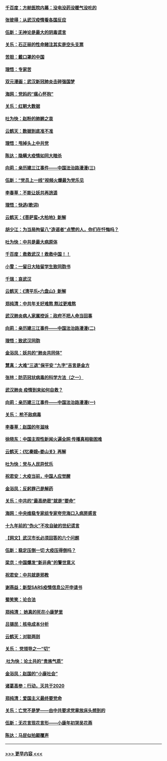 #### [千百度：方舱医院内幕：没电没药没暖气没吃的](../pages/nsc993/n11850211.md?t=02071902) 
#### [张彼得：从武汉疫情看各国反应](../pages/nsc993/n11850102.md?t=02071902) 
#### [伍新：无神论是最大的阴毒谎言](../pages/nsc993/n11846129.md?t=02071902) 
#### [关乐：石正丽的性命赌注其实是空头支票](../pages/nsc993/n11846109.md?t=02071902) 
#### [苦胆：戴口罩的中国](../pages/nsc993/n11845576.md?t=02071902) 
#### [理悟：专家苦](../pages/nsc993/n11845564.md?t=02071902) 
#### [双元漫画：武汉新冠肺炎击碎强国梦](../pages/nsc993/n11843320.md?t=02071902) 
#### [海网：党妈的“瘟心怀抱”](../pages/nsc993/n11840740.md?t=02071902) 
#### [关乐：红朝大数据](../pages/nsc993/n11840675.md?t=02071902) 
#### [吐为快：赵粉的肺腑之哀](../pages/nsc993/n11840618.md?t=02071902) 
#### [云鹤天：数据到底准不准](../pages/nsc993/n11840325.md?t=02071902) 
#### [理悟：甩掉头上中共党](../pages/nsc993/n11838826.md?t=02071902) 
#### [陈达：隐瞒大疫情如同大暗杀](../pages/nsc993/n11838771.md?t=02071902) 
#### [向莉：亲历建三江事件——中国法治路漫漫(三)](../pages/nsc993/n11831825.md?t=02071902) 
#### [伍新：“党员上一线”视频火爆最为党乐见](../pages/nsc993/n11838200.md?t=02071902) 
#### [李春草：不能让妖共再逍遥](../pages/nsc993/n11838102.md?t=02071902) 
#### [理悟：快逃(歌词)](../pages/nsc993/n11838083.md?t=02071902) 
#### [云鹤天：《菩萨蛮▪大柏地》新解](../pages/nsc993/n11838059.md?t=02071902) 
#### [胡少江：为当局拘留八“造谣者”点赞的人，你们在忏悔吗？](../pages/nsc993/n11836801.md?t=02071902) 
#### [吐为快：中共是最大病原体](../pages/nsc993/n11836748.md?t=02071902) 
#### [千百度：救救武汉！救救中国！！](../pages/nsc993/n11836145.md?t=02071902) 
#### [小雪：一留日大陆留学生致同胞书](../pages/nsc993/n11834624.md?t=02071902) 
#### [千瑞：哀武汉](../pages/nsc993/n11833647.md?t=02071902) 
#### [云鹤天：《清平乐▪六盘山》新解](../pages/nsc993/n11833611.md?t=02071902) 
#### [郑纯清：中共年关好难熬 熬过更难熬](../pages/nsc993/n11833489.md?t=02071902) 
#### [武汉肺炎病人家属控诉：政府不把人命当回事](../pages/nsc993/n11833205.md?t=02071902) 
#### [向莉：亲历建三江事件——中国法治路漫漫(二)](../pages/nsc993/n11829102.md?t=02071902) 
#### [理悟：致武汉同胞](../pages/nsc993/n11831522.md?t=02071902) 
#### [金浴凤：妖共的“肺炎共同体”](../pages/nsc993/n11829448.md?t=02071902) 
#### [慧真：大难“三退”保平安 “九字”吉言是金方](../pages/nsc993/n11829501.md?t=02071902) 
#### [张林：防范冠状病毒的科学方法（之一）](../pages/nsc993/n11828618.md?t=02071902) 
#### [武汉肺炎 疫情到来如何自救？](../pages/nsc993/n11827632.md?t=02071902) 
#### [向莉：亲历建三江事件——中国法治路漫漫(一)](../pages/nsc993/n11827190.md?t=02071902) 
#### [关乐： 枪不敌病毒](../pages/nsc993/n11826746.md?t=02071902) 
#### [李春草：赵国的年滋味](../pages/nsc993/n11826321.md?t=02071902) 
#### [徐晓东：中国主观性新闻火遍全网 传播真相极困难](../pages/nsc993/n11826508.md?t=02071902) 
#### [云鹤天：《忆秦娥▪娄山关》再解](../pages/nsc993/n11824682.md?t=02071902) 
#### [吐为快：党与人民异忧乐](../pages/nsc993/n11824660.md?t=02071902) 
#### [祝君安：大疫当前，中国人应觉醒](../pages/nsc993/n11821946.md?t=02071902) 
#### [金浴凤：反躬罪己是解药](../pages/nsc993/n11820280.md?t=02071902) 
#### [关乐：中共的“最高绝密”就是“要命”](../pages/nsc993/n11816946.md?t=02071902) 
#### [海网：中央维稳专家组专家夸完海口入病房感言](../pages/nsc993/n11815138.md?t=02071902) 
#### [十九年前的“伪火”不攻自破的世纪谎言](../pages/nsc993/n11813238.md?t=02071902) 
#### [【网文】武汉市长必须回答的六个问题](../pages/nsc993/n11813848.md?t=02071902) 
#### [伍新：稳定压倒一切 大疫压得倒吗？](../pages/nsc993/n11812634.md?t=02071902) 
#### [梁京：中国爆发“新非典”的警世意义](../pages/nsc993/n11812554.md?t=02071902) 
#### [祝君安：中共就是邪教](../pages/nsc993/n11812431.md?t=02071902) 
#### [谢燕益：新型SARS疫情信息公开申请书](../pages/nsc993/n11808840.md?t=02071902) 
#### [蜀笑笑：论合法](../pages/nsc993/n11808064.md?t=02071902) 
#### [郑纯清： 她真的死在小康梦里](../pages/nsc993/n11806623.md?t=02071902) 
#### [吕锡民：核电成本分析](../pages/nsc993/n11806284.md?t=02071902) 
#### [云鹤天：对联两则](../pages/nsc993/n11805957.md?t=02071902) 
#### [关乐： 党领导之一“切”](../pages/nsc993/n11804505.md?t=02071902) 
#### [ 吐为快：论土共的“贵族气质”](../pages/nsc993/n11804490.md?t=02071902) 
#### [金浴凤：赵国的“小康社会”](../pages/nsc993/n11804452.md?t=02071902) 
#### [诸葛高参：行动，灭共于2020](../pages/nsc993/n11804120.md?t=02071902) 
#### [郑纯清：爱国主义最终要党命](../pages/nsc993/n11802197.md?t=02071902) 
#### [关乐：亡党不是梦——由中共要求党章放床头想到的](../pages/nsc993/n11802156.md?t=02071902) 
#### [伍新：无花言现花言形——小康年初哭吴花燕](../pages/nsc993/n11800044.md?t=02071902) 
#### [陈达：马屁似拍颠覆声](../pages/nsc993/n11800010.md?t=02071902) 

----
#### [ >>> 更早内容 <<< ](../indexes/nsc993-earlier.md)
